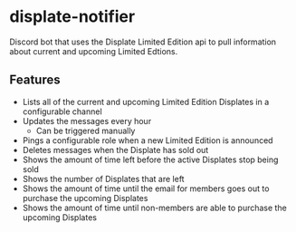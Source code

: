 # displate-notifier
Discord bot that uses the Displate Limited Edition api to pull information about current and upcoming Limited Edtions.

## Features

- Lists all of the current and upcoming Limited Edition Displates in a configurable channel
- Updates the messages every hour
  - Can be triggered manually
- Pings a configurable role when a new Limited Edition is announced
- Deletes messages when the Displate has sold out
- Shows the amount of time left before the active Displates stop being sold
- Shows the number of Displates that are left
- Shows the amount of time until the email for members goes out to purchase the upcoming Displates
- Shows the amount of time until non-members are able to purchase the upcoming Displates
